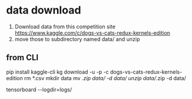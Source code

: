 # data download
1. Download data from this competition site
https://www.kaggle.com/c/dogs-vs-cats-redux-kernels-edition
2. move those to subdirectory named data/ and unzip

## from CLI
pip install kaggle-cli
kg download -u <username> -p <password> -c dogs-vs-cats-redux-kernels-edition
rm *.csv
mkdir data
mv *.zip data/ -d data/
unzip data/*.zip -d data/





tensorboard --logdir=logs/
